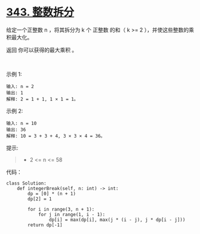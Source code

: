 # [343. 整数拆分](https://leetcode-cn.com/problems/integer-break/)

给定一个正整数 n ，将其拆分为 k 个 正整数 的和（ k >= 2 ），并使这些整数的乘积最大化。

返回 你可以获得的最大乘积 。

 

示例 1:
```
输入: n = 2
输出: 1
解释: 2 = 1 + 1, 1 × 1 = 1。
```
示例 2:
```
输入: n = 10
输出: 36
解释: 10 = 3 + 3 + 4, 3 × 3 × 4 = 36。
```

提示:

>- 2 <= n <= 58

代码：
```python3
class Solution:
    def integerBreak(self, n: int) -> int:
        dp = [0] * (n + 1)
        dp[2] = 1

        for i in range(3, n + 1):
            for j in range(1, i - 1):
                dp[i] = max(dp[i], max(j * (i - j), j * dp[i - j]))
        return dp[-1]
```